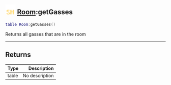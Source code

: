 ## <img src="../../.gitbook/assets/shared.png" width="32" height="32" /> [Room](../room/README.md):getGasses

```lua
table Room:getGasses()
```

Returns all gasses that are in the room

------
## Returns

| Type   | Description |
| ------ | ----------: |
| table | No description |

